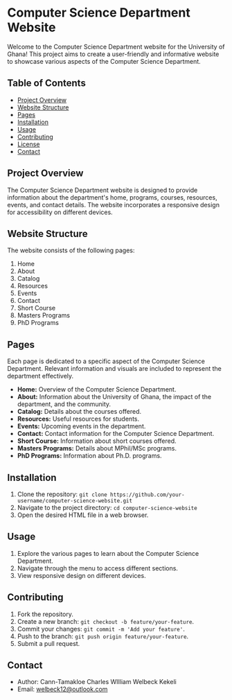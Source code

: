 # Computer Science Department Website

Welcome to the Computer Science Department website for the University of Ghana! This project aims to create a user-friendly and informative website to showcase various aspects of the Computer Science Department.

## Table of Contents

- [Project Overview](#project-overview)
- [Website Structure](#website-structure)
- [Pages](#pages)
- [Installation](#installation)
- [Usage](#usage)
- [Contributing](#contributing)
- [License](#license)
- [Contact](#contact)

## Project Overview

The Computer Science Department website is designed to provide information about the department's home, programs, courses, resources, events, and contact details. The website incorporates a responsive design for accessibility on different devices.

## Website Structure

The website consists of the following pages:

1. Home
2. About
3. Catalog
4. Resources
5. Events
6. Contact
7. Short Course
8. Masters Programs
9. PhD Programs

## Pages

Each page is dedicated to a specific aspect of the Computer Science Department. Relevant information and visuals are included to represent the department effectively.

- **Home:** Overview of the Computer Science Department.
- **About:** Information about the University of Ghana, the impact of the department, and the community.
- **Catalog:** Details about the courses offered.
- **Resources:** Useful resources for students.
- **Events:** Upcoming events in the department.
- **Contact:** Contact information for the Computer Science Department.
- **Short Course:** Information about short courses offered.
- **Masters Programs:** Details about MPhil/MSc programs.
- **PhD Programs:** Information about Ph.D. programs.

## Installation

1. Clone the repository: `git clone https://github.com/your-username/computer-science-website.git`
2. Navigate to the project directory: `cd computer-science-website`
3. Open the desired HTML file in a web browser.

## Usage

1. Explore the various pages to learn about the Computer Science Department.
2. Navigate through the menu to access different sections.
3. View responsive design on different devices.

## Contributing

1. Fork the repository.
2. Create a new branch: `git checkout -b feature/your-feature`.
3. Commit your changes: `git commit -m 'Add your feature'`.
4. Push to the branch: `git push origin feature/your-feature`.
5. Submit a pull request.

## Contact

- Author: Cann-Tamakloe Charles WIlliam Welbeck Kekeli
- Email: welbeck12@outlook.com

